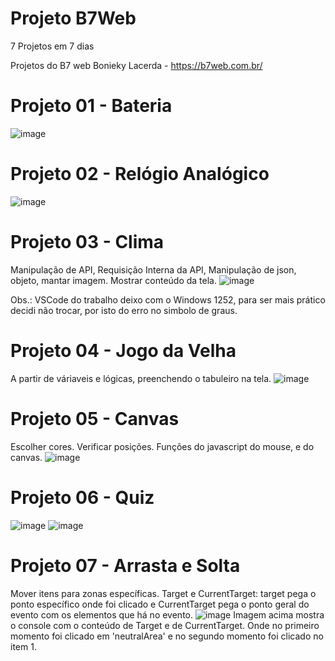 # Projeto B7Web

7 Projetos em 7 dias 

Projetos do B7 web
Bonieky Lacerda - https://b7web.com.br/

# Projeto 01 - Bateria

![image](https://user-images.githubusercontent.com/1613816/126882285-5c78ab1b-d37e-426c-9fa7-7413c6faeb74.png)


# Projeto 02 - Relógio Analógico

![image](https://user-images.githubusercontent.com/1613816/126882290-cb5806ff-a84c-4450-9dcb-fd193c14c61c.png)

# Projeto 03 - Clima
Manipulação de API, Requisição Interna da API, Manipulação de json, objeto, mantar imagem. Mostrar conteúdo da tela.
![image](https://user-images.githubusercontent.com/1613816/127362082-5376989c-881a-4056-829d-a7e8139f1c8f.png)

Obs.: VSCode do trabalho deixo com o Windows 1252,  para ser mais prático decidi não trocar,  por isto do erro no simbolo de graus.

# Projeto 04 -  Jogo da Velha
A partir de váriaveis e lógicas, preenchendo o tabuleiro na tela.
![image](https://user-images.githubusercontent.com/1613816/128389057-228884c6-271f-496a-99d2-61f66ccde74a.png)



# Projeto 05 - Canvas
Escolher cores. Verificar posições. Funções do javascript do mouse, e do canvas.
![image](https://user-images.githubusercontent.com/1613816/128638311-1836a0a6-62a1-42b2-a68f-0a6546f9db17.png)


# Projeto 06 - Quiz
![image](https://user-images.githubusercontent.com/1613816/129488662-7932bab9-5a38-4aea-9bf3-f8a8f67c6e01.png)  ![image](https://user-images.githubusercontent.com/1613816/129488631-41b03f0e-a885-4636-8762-a51d372d7161.png)




# Projeto 07 - Arrasta e Solta
Mover itens para zonas específicas.
Target e CurrentTarget: target pega o ponto específico onde foi clicado e CurrentTarget pega o ponto geral do evento com os elementos que há no evento.
![image](https://user-images.githubusercontent.com/1613816/129498155-5b9d6b0c-4000-42bb-b116-428fdd89aa61.png)
Imagem acima mostra o console com o conteúdo de Target e de CurrentTarget. Onde no primeiro momento foi clicado em 'neutralArea' e no segundo momento foi clicado no item 1.

